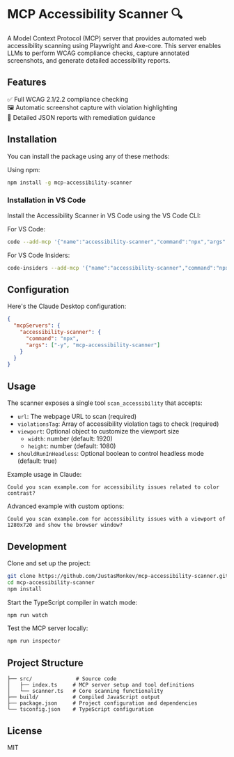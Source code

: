 # MCP Accessibility Scanner 🔍

A Model Context Protocol (MCP) server that provides automated web accessibility scanning using Playwright and Axe-core. This server enables LLMs to perform WCAG compliance checks, capture annotated screenshots, and generate detailed accessibility reports.

## Features

✅ Full WCAG 2.1/2.2 compliance checking  
🖼️ Automatic screenshot capture with violation highlighting  
📄 Detailed JSON reports with remediation guidance

## Installation

You can install the package using any of these methods:

Using npm:
```bash
npm install -g mcp-accessibility-scanner
```

### Installation in VS Code

Install the Accessibility Scanner in VS Code using the VS Code CLI:

For VS Code:
```bash
code --add-mcp '{"name":"accessibility-scanner","command":"npx","args":["mcp-accessibility-scanner"]}'
```

For VS Code Insiders:
```bash
code-insiders --add-mcp '{"name":"accessibility-scanner","command":"npx","args":["mcp-accessibility-scanner"]}'
```

## Configuration

Here's the Claude Desktop configuration:

```json
{
  "mcpServers": {
    "accessibility-scanner": {
      "command": "npx",
      "args": ["-y", "mcp-accessibility-scanner"]
    }
  }
}
```

## Usage

The scanner exposes a single tool `scan_accessibility` that accepts:

- `url`: The webpage URL to scan (required)
- `violationsTag`: Array of accessibility violation tags to check (required)
- `viewport`: Optional object to customize the viewport size
  - `width`: number (default: 1920)
  - `height`: number (default: 1080)
- `shouldRunInHeadless`: Optional boolean to control headless mode (default: true)

Example usage in Claude:
```
Could you scan example.com for accessibility issues related to color contrast?
```

Advanced example with custom options:
```
Could you scan example.com for accessibility issues with a viewport of 1280x720 and show the browser window?
```

## Development

Clone and set up the project:
```bash
git clone https://github.com/JustasMonkev/mcp-accessibility-scanner.git
cd mcp-accessibility-scanner
npm install
```

Start the TypeScript compiler in watch mode:
```bash
npm run watch
```

Test the MCP server locally:
```bash
npm run inspector
```

## Project Structure

```
├── src/              # Source code
│   ├── index.ts     # MCP server setup and tool definitions
│   └── scanner.ts   # Core scanning functionality
├── build/           # Compiled JavaScript output
├── package.json     # Project configuration and dependencies
└── tsconfig.json    # TypeScript configuration
```

## License

MIT

